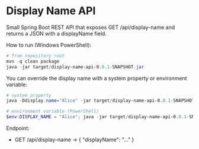 # Display Name API

Small Spring Boot REST API that exposes GET /api/display-name and returns a JSON with a displayName field.

How to run (Windows PowerShell):

```powershell
# from repository root
mvn -q clean package
java -jar target/display-name-api-0.0.1-SNAPSHOT.jar
```

You can override the display name with a system property or environment variable:

```powershell
# system property
java -Ddisplay.name="Alice" -jar target/display-name-api-0.0.1-SNAPSHOT.jar

# environment variable (PowerShell)
$env:DISPLAY_NAME = "Alice"; java -jar target/display-name-api-0.0.1-SNAPSHOT.jar
```

Endpoint:

- GET /api/display-name -> { "displayName": "..." }